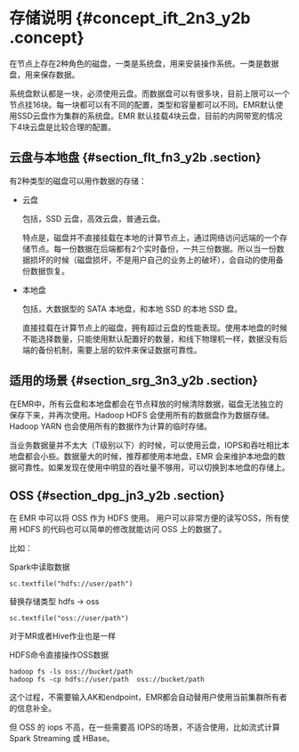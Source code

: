 # 存储说明 {#concept_ift_2n3_y2b .concept}

在节点上存在2种角色的磁盘，一类是系统盘，用来安装操作系统。一类是数据盘，用来保存数据。

系统盘默认都是一块，必须使用云盘。而数据盘可以有很多块，目前上限可以一个节点挂16块。每一块都可以有不同的配置，类型和容量都可以不同。EMR默认使用SSD云盘作为集群的系统盘。EMR 默认挂载4块云盘，目前的内网带宽的情况下4块云盘是比较合理的配置。

## 云盘与本地盘 {#section_flt_fn3_y2b .section}

有2种类型的磁盘可以用作数据的存储：

-   云盘

    包括，SSD 云盘，高效云盘，普通云盘。

    特点是，磁盘并不直接挂载在本地的计算节点上，通过网络访问远端的一个存储节点。每一份数据在后端都有2个实时备份，一共三份数据。所以当一份数据损坏的时候（磁盘损坏，不是用户自己的业务上的破坏），会自动的使用备份数据恢复。

-   本地盘

    包括，大数据型的 SATA 本地盘，和本地 SSD 的本地 SSD 盘。

    直接挂载在计算节点上的磁盘，拥有超过云盘的性能表现。使用本地盘的时候不能选择数量，只能使用默认配置好的数量，和线下物理机一样，数据没有后端的备份机制，需要上层的软件来保证数据可靠性。


## 适用的场景 {#section_srg_3n3_y2b .section}

在EMR中，所有云盘和本地盘都会在节点释放的时候清除数据，磁盘无法独立的保存下来，并再次使用。Hadoop HDFS 会使用所有的数据盘作为数据存储。 Hadoop YARN 也会使用所有的数据作为计算的临时存储。

当业务数据量并不太大（T级别以下）的时候，可以使用云盘，IOPS和吞吐相比本地盘都会小些。数据量大的时候，推荐都使用本地盘，EMR 会来维护本地盘的数据可靠性。如果发现在使用中明显的吞吐量不够用，可以切换到本地盘的存储上。

## OSS {#section_dpg_jn3_y2b .section}

在 EMR 中可以将 OSS 作为 HDFS 使用。 用户可以非常方便的读写OSS，所有使用 HDFS 的代码也可以简单的修改就能访问 OSS 上的数据了。

比如：

Spark中读取数据

```
sc.textfile("hdfs://user/path")
```

替换存储类型 hdfs -\> oss

```
sc.textfile("oss://user/path")
```

对于MR或者Hive作业也是一样

HDFS命令直接操作OSS数据

```
hadoop fs -ls oss://bucket/path
hadoop fs -cp hdfs://user/path  oss://bucket/path
```

这个过程，不需要输入AK和endpoint，EMR都会自动替用户使用当前集群所有者的信息补全。

但 OSS 的 iops 不高，在一些需要高 IOPS的场景，不适合使用，比如流式计算 Spark Streaming 或 HBase。

